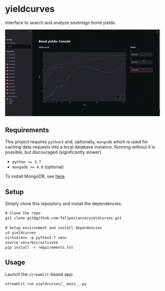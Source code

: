 yieldcurves
====

Interface to search and analyze sovereign bond yields.


[//]: # (hidden GIF url below)

![](assets/demo.gif)

[//]: # (hidden GIF url above)


Requirements
-----

This project requires `python3` and, optionally, `mongodb` which is used for caching
data requests into a local database instance. Running without it is possible, but
discouraged (significantly slower).

* `python >= 3.7`
* `mongodb >= 4.0` (optional)

To install MongoDB, see [here](https://www.mongodb.com/docs/manual/installation/).

Setup
-----

Simply clone this repository and install the dependencies.

```shell
# Clone the repo
git clone git@github.com:felipeslanza/yieldcurves.git

# Setup environment and install dependencies
cd yieldcurves
virtualenv -p python3.7 venv
source venv/bin/activate
pip install -r requirements.txt
```


Usage
-----

Launch the `streamlit`-based app:

```shell
streamlit run yieldcurves/__main__.py
```
